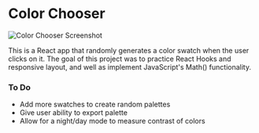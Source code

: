 # Color Chooser

![Color Chooser Screenshot](https://github,com/timmybytes/color-chooser/src/color-chooser-screenshot.png)

This is a React app that randomly generates a color swatch when the user clicks on it. The goal of this project was to practice React Hooks and responsive layout, and well as implement JavaScript's Math() functionality.

### To Do

- Add more swatches to create random palettes
- Give user ability to export palette
- Allow for a night/day mode to measure contrast of colors
